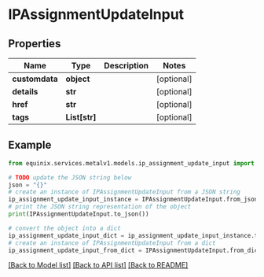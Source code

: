 # IPAssignmentUpdateInput


## Properties

Name | Type | Description | Notes
------------ | ------------- | ------------- | -------------
**customdata** | **object** |  | [optional] 
**details** | **str** |  | [optional] 
**href** | **str** |  | [optional] 
**tags** | **List[str]** |  | [optional] 

## Example

```python
from equinix.services.metalv1.models.ip_assignment_update_input import IPAssignmentUpdateInput

# TODO update the JSON string below
json = "{}"
# create an instance of IPAssignmentUpdateInput from a JSON string
ip_assignment_update_input_instance = IPAssignmentUpdateInput.from_json(json)
# print the JSON string representation of the object
print(IPAssignmentUpdateInput.to_json())

# convert the object into a dict
ip_assignment_update_input_dict = ip_assignment_update_input_instance.to_dict()
# create an instance of IPAssignmentUpdateInput from a dict
ip_assignment_update_input_from_dict = IPAssignmentUpdateInput.from_dict(ip_assignment_update_input_dict)
```
[[Back to Model list]](../README.md#documentation-for-models) [[Back to API list]](../README.md#documentation-for-api-endpoints) [[Back to README]](../README.md)


